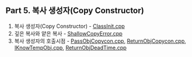 ## Part 5. 복사 생성자(Copy Constructor)
1) 복사 생성자(Copy Constructor) - [ClassInit.cpp](https://github.com/je-s0n/cpp-playground/blob/main/cp5/ClassInit.cpp)
2) 깊은 복사와 얕은 복사 - [ShallowCopyError.cpp](https://github.com/je-s0n/cpp-playground/blob/main/cp5/ShallowCopyError.cpp)
3) 복사 생성자의 호출시점 - [PassObjCopycon.cpp](https://github.com/je-s0n/cpp-playground/blob/main/cp5/PassObjCopycon.cpp), [ReturnObjCopycon.cpp](https://github.com/je-s0n/cpp-playground/blob/main/cp5/ReturnObjCopycon.cpp), [IKnowTempObj.cpp](https://github.com/je-s0n/cpp-playground/blob/main/cp5/IKnowTempObj.cpp), [ReturnObjDeadTime.cpp](https://github.com/je-s0n/cpp-playground/blob/main/cp5/ReturnObjDeadTime.cpp) 
